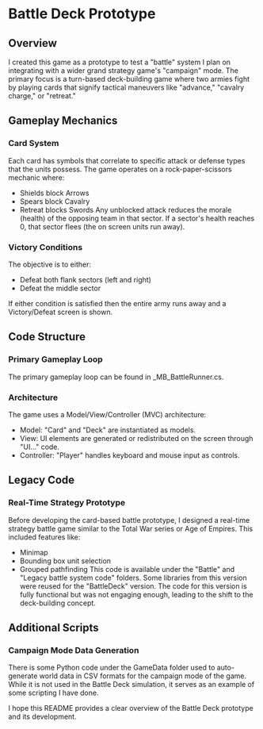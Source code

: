 # Battle Deck Prototype
## Overview
I created this game as a prototype to test a "battle" system I plan on integrating with a wider grand strategy game's "campaign" mode. The primary focus is a turn-based deck-building game where two armies fight by playing cards that signify tactical maneuvers like "advance," "cavalry charge," or "retreat."

## Gameplay Mechanics
### Card System
Each card has symbols that correlate to specific attack or defense types that the units possess. The game operates on a rock-paper-scissors mechanic where:

- Shields block Arrows
- Spears block Cavalry
- Retreat blocks Swords
Any unblocked attack reduces the morale (health) of the opposing team in that sector. If a sector's health reaches 0, that sector flees (the on screen units run away).

### Victory Conditions
The objective is to either:
- Defeat both flank sectors (left and right)
- Defeat the middle sector

If either condition is satisfied then the entire army runs away and a Victory/Defeat screen is shown.

## Code Structure
### Primary Gameplay Loop
The primary gameplay loop can be found in _MB_BattleRunner.cs.

### Architecture
The game uses a Model/View/Controller (MVC) architecture:

- Model: "Card" and "Deck" are instantiated as models.
- View: UI elements are generated or redistributed on the screen through "UI..." code.
- Controller: "Player" handles keyboard and mouse input as controls.

## Legacy Code
### Real-Time Strategy Prototype
Before developing the card-based battle prototype, I designed a real-time strategy battle game similar to the Total War series or Age of Empires. This included features like:

- Minimap
- Bounding box unit selection
- Grouped pathfinding
This code is available under the "Battle" and "Legacy battle system code" folders. Some libraries from this version were reused for the "BattleDeck" version. The code for this version is fully functional but was not engaging enough, leading to the shift to the deck-building concept.

## Additional Scripts
### Campaign Mode Data Generation
There is some Python code under the GameData folder used to auto-generate world data in CSV formats for the campaign mode of the game. While it is not used in the Battle Deck simulation, it serves as an example of some scripting I have done.

I hope this README provides a clear overview of the Battle Deck prototype and its development.
